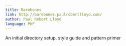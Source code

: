 ```yaml
---
title: Barebones
link: http://barebones.paulrobertlloyd.com/
author: Paul Robert Lloyd
language: PHP
---
```

An initial directory setup, style guide and pattern primer